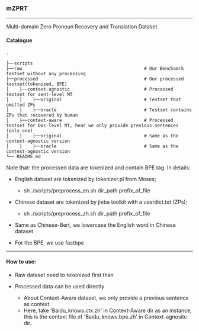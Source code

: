 ### mZPRT

---

Multi-domain Zero Pronoun Recovery and Translation Dataset



#### Catalogue

```
.

├──scripts
├──raw                                              # Our Benchamrk testset without any processing
├──processed                                        # Our processed testset(tokenized, BPE)
│    ├──context-agnostic                            # Processed testset for sent-level MT
│    │    ├──original                               # Testset that omitted ZPs
│    │    ├──oracle                                 # Testset contains ZPs that recovered by human
│    ├──context-aware                               # Processed testset for Doc-level MT, hear we only provide previous sentences (only one)
│    │    ├──original                               # Same as the context-agnostic version   
│    │    ├──oracle                                 # Same as the context-agnostic version   
└── README.md
```





Note that: the processed data are tokenized and contain BPE tag.  In details:

* English dataset are tokenized by tokenizer.pl from Moses;
  * sh ./scripts/preprocess_en.sh dir_path prefix_of_file
* Chinese dataset are tokenized by jieba toolkit with a userdict.txt (ZPs);
  * sh ./scripts/preprocess_zh.sh dir_path prefix_of_file
* Same as Chinese-Bert, we lowercase the English word in Chinese dataset

* For the BPE, we use fastbpe

---

#### How to use:

* Raw dataset need to tokenized first than

* Processed data can be used directly

  * About Context-Aware dataset, we only provide a previous sentence as context.
  * Here,  take 'Baidu_knows.ctx.zh' in Context-Aware dir as an instance, this is the context file of 'Baidu_knows.bpe.zh' in Context-agnositc dir. 

  





